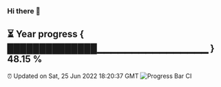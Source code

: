 ### Hi there 👋
⏳ Year progress { ██████████████▁▁▁▁▁▁▁▁▁▁▁▁▁▁▁▁ } 48.15 %
---
⏰ Updated on Sat, 25 Jun 2022 18:20:37 GMT
![Progress Bar CI](https://github.com/liununu/liununu/workflows/Progress%20Bar%20CI/badge.svg)
